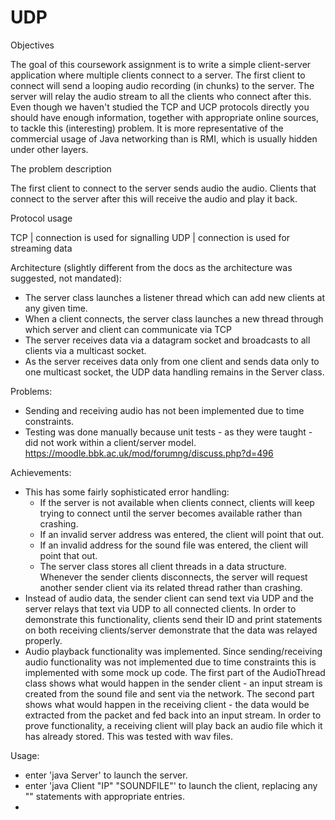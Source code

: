 # UDP

Objectives

The goal of this coursework assignment is to write a simple client-server application where
multiple clients connect to a server. The first client to connect will send a looping audio
recording (in chunks) to the server. The server will relay the audio stream to all the
clients who connect after this.
Even though we haven't studied the TCP and UCP protocols directly you should have
enough information, together with appropriate online sources, to tackle this (interesting)
problem. It is more representative of the commercial usage of Java networking than is
RMI, which is usually hidden under other layers.



The problem description

The first client to connect to the server sends audio the audio. Clients that connect to
the server after this will receive the audio and play it back.



Protocol usage

TCP | connection is used for signalling
UDP | connection is used for streaming data



Architecture (slightly different from the docs as the architecture was suggested, not mandated):

* The server class launches a listener thread which can add new clients at any given time.
* When a client connects, the server class launches a new thread through which server and client can communicate via TCP
* The server receives data via a datagram socket and broadcasts to all clients via a multicast socket.
* As the server receives data only from one client and sends data only to one multicast socket, the UDP data handling remains
  in the Server class.



Problems:

* Sending and receiving audio has not been implemented due to time constraints.
* Testing was done manually because unit tests - as they were taught - did not work within a client/server model.
  https://moodle.bbk.ac.uk/mod/forumng/discuss.php?d=496
  

  
Achievements:

* This has some fairly sophisticated error handling:
	- If the server is not available when clients connect, clients will keep trying to connect until the server becomes available
	  rather than crashing.
	- If an invalid server address was entered, the client will point that out.
	- If an invalid address for the sound file was entered, the client will point that out.
	- The server class stores all client threads in a data structure. Whenever the sender clients disconnects, the server will
	  request another sender client via its related thread rather than crashing.
* Instead of audio data, the sender client can send text via UDP and the server relays that text via UDP to all connected clients.
  In order to demonstrate this functionality, clients send their ID and print statements on both receiving clients/server
  demonstrate that the data was relayed properly.
* Audio playback functionality was implemented. Since sending/receiving audio functionality was not implemented due to time constraints
  this is implemented with some mock up code. The first part of the AudioThread class shows what would happen in the sender client -
  an input stream is created from the sound file and sent via the network. The second part shows what would happen in the receiving
  client - the data would be extracted from the packet and fed back into an input stream.
  In order to prove functionality, a receiving client will play back an audio file which it has already stored. This was tested
  with wav files.


  
Usage:

* enter 'java Server' to launch the server.
* enter 'java Client "IP" "SOUNDFILE"' to launch the client, replacing any "" statements with appropriate entries.
*



